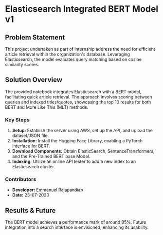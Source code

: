 # Elasticsearch Integrated BERT Model v1

## Problem Statement
This project undertaken as part of internship address the need for efficient article retrieval within the organization's database. Leveraging Elasticsearch, the model evaluates query matching based on cosine similarity scores.

## Solution Overview
The provided notebook integrates Elasticsearch with a BERT model, facilitating quick article retrieval. The approach involves scoring between queries and indexed titles/quotes, showcasing the top 10 results for both BERT and More Like This (MLT) methods.

### Key Steps
1. **Setup:** Establish the server using AWS, set up the API, and upload the dataset/JSON file.
2. **Installation:** Install the Hugging Face Library, enabling a PyTorch interface for BERT.
3. **Download Components:** Obtain ElasticSearch, SentenceTransformers, and the Pre-Trained BERT base Model.
4. **Indexing:** Utilize an online API tester to add a new index to an Elasticsearch cluster.

### Contributors
- **Developer:** Emmanuel Rajapandian
- **Date:** 23-07-2020

## Results & Future
The BERT model achieves a performance mark of around 85%. Future integration into a search interface is envisioned, enhancing its usability.
